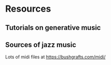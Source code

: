 # Resources

## Tutorials on generative music


## Sources of jazz music

Lots of midi files at https://bushgrafts.com/midi/

